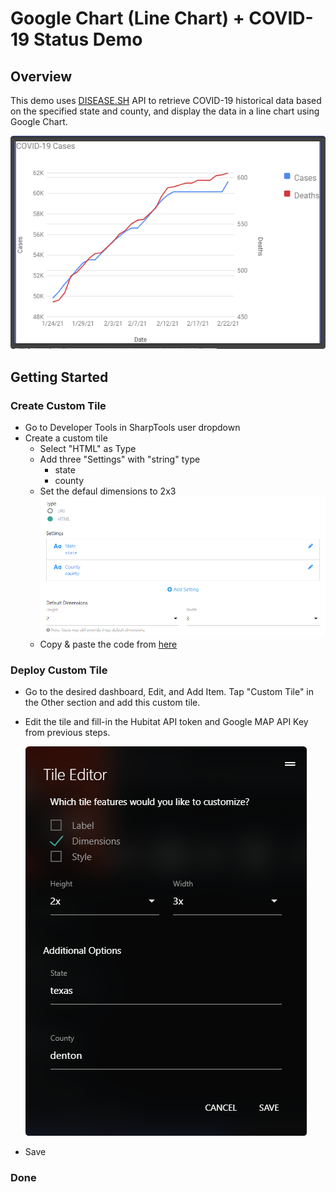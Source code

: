 # Google Chart (Line Chart) + COVID-19 Status Demo

## Overview
This demo uses [DISEASE.SH](https://github.com/disease-sh/api) API to retrieve COVID-19 historical data based on the specified state and county, and display the data in a line chart using Google Chart.

![Quick View](/Google%20Line%20Chart%20Demo/assets/covid_chart_tile.png)

## Getting Started

### Create Custom Tile
* Go to Developer Tools in SharpTools user dropdown
* Create a custom tile
    * Select "HTML" as Type
    * Add three "Settings" with "string" type        
        * state 
        * county
    * Set the defaul dimensions to 2x3
    ![settings](/Google%20Line%20Chart%20Demo/assets/tile_settings.png)    
    * Copy & paste the code from [here](/Google%Line%20Chart%20Demo/source.html)

### Deploy Custom Tile
* Go to the desired dashboard, Edit, and Add Item. Tap "Custom Tile" in the Other section and add this custom tile.

* Edit the tile and fill-in the Hubitat API token and Google MAP API Key from previous steps. 

  ![Edit custom tile](/Google%20Line%20Chart%20Demo/assets/tile_editor.png)

* Save

### Done